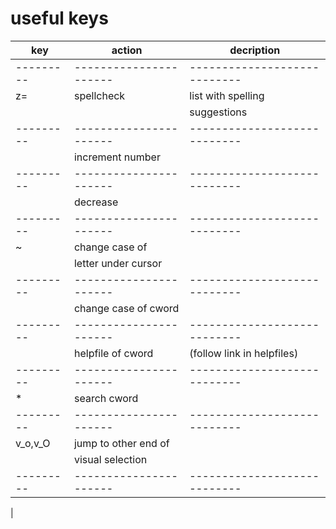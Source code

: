 useful keys
============

| key     | action               | decription                 |
|---------|----------------------|----------------------------|
|---------|----------------------|----------------------------|
| z=      | spellcheck           | list with spelling         |
|         |                      | suggestions                |
|---------|----------------------|----------------------------|
| <c-a>   | increment number     |                            |
|---------|----------------------|----------------------------|
| <c-x>   | decrease             |                            |
|---------|----------------------|----------------------------|
| ~       | change case of       |                            |
|         | letter under cursor  |                            |
|---------|----------------------|----------------------------|
| <c-u>   | change case of cword |                            |
|---------|----------------------|----------------------------|
| <c-f>   | helpfile of cword    | (follow link in helpfiles) |
|---------|----------------------|----------------------------|
| *       | search cword         |                            |
|---------|----------------------|----------------------------|
| v_o,v_O | jump to other end of |                            |
|         | visual selection     |                            |
|---------|----------------------|----------------------------|
|
